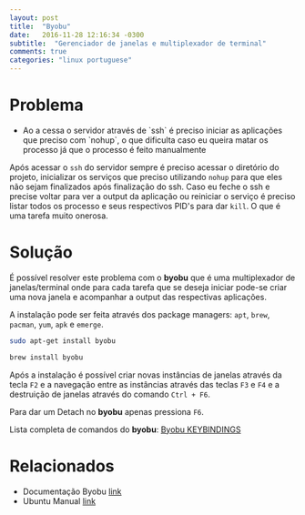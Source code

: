 ```yaml
---
layout: post
title:  "Byobu"
date:	2016-11-28 12:16:34 -0300
subtitle:  "Gerenciador de janelas e multiplexador de terminal"
comments: true
categories: "linux portuguese"
---
```


# Problema
<ul>
<li>Ao a cessa o servidor através de `ssh` é preciso iniciar as aplicações que preciso com `nohup`, o que dificulta caso eu queira matar os processo já que o processo é feito manualmente</li>
</ul>

Após acessar o `ssh` do servidor sempre é preciso acessar o diretório do projeto, inicializar os serviços que preciso utilizando `nohup` para que eles não sejam finalizados após finalização do ssh. Caso eu feche o ssh e precise voltar para ver a output da aplicação ou reiniciar o serviço é preciso listar todos os processo e seus respectivos PID's para dar `kill`. O que é uma tarefa muito onerosa.

# Solução
É possível resolver este problema com o <b>byobu</b> que é uma multiplexador de janelas/terminal onde para cada tarefa que se deseja iniciar pode-se criar uma nova janela e acompanhar a output das respectivas aplicações.

A instalação pode ser feita através dos package managers: `apt`, `brew`, `pacman`, `yum`, `apk` e `emerge`.

```bash
sudo apt-get install byobu

brew install byobu
```

Após a instalação é possível criar novas instâncias de janelas através da tecla `F2` e a navegação entre as instâncias através das teclas `F3` e `F4` e a destruição de janelas através do comando `Ctrl + F6`.

Para dar um Detach no <b>byobu</b> apenas pressiona `F6`.

Lista completa de comandos do <b>byobu</b>: [Byobu KEYBINDINGS][Ubuntu-Manual]

# Relacionados

- Documentação Byobu [link][Byobu-Documentation]
- Ubuntu Manual [link][Ubuntu-Manual]
	
[Byobu-Documentation]: http://byobu.co/documentation.html
[Ubuntu-Manual]: http://manpages.ubuntu.com/manpages/zesty/en/man1/byobu.1.html#contenttoc8
